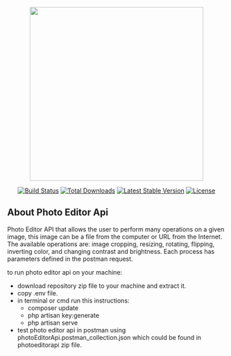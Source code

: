 <p align="center"><img src="https://res.cloudinary.com/dtfbvvkyp/image/upload/v1566331377/laravel-logolockup-cmyk-red.svg" width="400"></p>

<p align="center">
<a href="https://travis-ci.org/laravel/framework"><img src="https://travis-ci.org/laravel/framework.svg" alt="Build Status"></a>
<a href="https://packagist.org/packages/laravel/framework"><img src="https://poser.pugx.org/laravel/framework/d/total.svg" alt="Total Downloads"></a>
<a href="https://packagist.org/packages/laravel/framework"><img src="https://poser.pugx.org/laravel/framework/v/stable.svg" alt="Latest Stable Version"></a>
<a href="https://packagist.org/packages/laravel/framework"><img src="https://poser.pugx.org/laravel/framework/license.svg" alt="License"></a>
</p>


## About Photo Editor Api

Photo Editor API that allows the user to perform many operations on a given image, this image can be a file from the computer or URL from the Internet. 
The available operations are: image cropping, resizing, rotating, flipping, inverting color, and changing contrast and brightness. Each process has parameters defined in the postman request.

to run photo editor api on your machine:
- download repository zip file to your machine and extract it.
- copy .env file.
- in terminal or cmd run this instructions:
    - composer update
    - php artisan key:generate
    - php artisan serve
- test photo editor api in postman using photoEditorApi.postman_collection.json which could be found in photoeditorapi zip file.